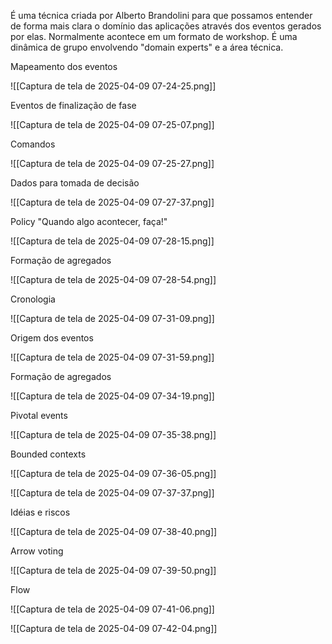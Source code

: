 É uma técnica criada por Alberto Brandolini para que possamos entender de forma mais clara o domínio das aplicações através dos eventos gerados por elas. Normalmente acontece em um formato de workshop. É uma dinâmica de grupo envolvendo "domain experts" e a área técnica.

 Mapeamento dos eventos

![[Captura de tela de 2025-04-09 07-24-25.png]]


Eventos de finalização de fase

![[Captura de tela de 2025-04-09 07-25-07.png]]

Comandos

![[Captura de tela de 2025-04-09 07-25-27.png]]

Dados para tomada de decisão

![[Captura de tela de 2025-04-09 07-27-37.png]]

Policy "Quando algo acontecer, faça!"

![[Captura de tela de 2025-04-09 07-28-15.png]]

Formação de agregados

![[Captura de tela de 2025-04-09 07-28-54.png]]

Cronologia

![[Captura de tela de 2025-04-09 07-31-09.png]]


Origem dos eventos

![[Captura de tela de 2025-04-09 07-31-59.png]]

Formação de agregados

![[Captura de tela de 2025-04-09 07-34-19.png]]

Pivotal events

![[Captura de tela de 2025-04-09 07-35-38.png]]

Bounded contexts

![[Captura de tela de 2025-04-09 07-36-05.png]]

![[Captura de tela de 2025-04-09 07-37-37.png]]

Idéias e riscos

![[Captura de tela de 2025-04-09 07-38-40.png]]


Arrow voting

![[Captura de tela de 2025-04-09 07-39-50.png]]

Flow

![[Captura de tela de 2025-04-09 07-41-06.png]]

![[Captura de tela de 2025-04-09 07-42-04.png]]

